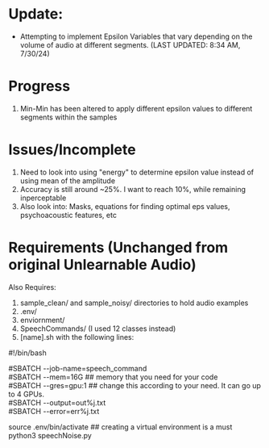 # Update:  
- Attempting to implement Epsilon Variables that vary depending on the volume of audio at different segments. 
(LAST UPDATED: 8:34 AM, 7/30/24)


# Progress  
1) Min-Min has been altered to apply different epsilon values to different segments within the samples


# Issues/Incomplete  
1) Need to look into using "energy" to determine epsilon value instead of using mean of the amplitude
2) Accuracy is still around ~25%. I want to reach 10%, while remaining inperceptable
3) Also look into: Masks, equations for finding optimal eps values, psychoacoustic features, etc


   
# Requirements (Unchanged from original Unlearnable Audio)
Also Requires:

1) sample_clean/ and sample_noisy/ directories to hold audio examples
2) .env/
3) enviornment/
4) SpeechCommands/ (I used 12 classes instead)
5) [name].sh with the following lines:

#!/bin/bash  
 
#SBATCH --job-name=speech_command  
#SBATCH --mem=16G ## memory that you need for your code  
#SBATCH --gres=gpu:1 ## change this according to your need. It can go up to 4 GPUs.  
#SBATCH --output=out%j.txt  
#SBATCH --error=err%j.txt  
 
source .env/bin/activate ## creating a virtual environment is a must  
python3 speechNoise.py
